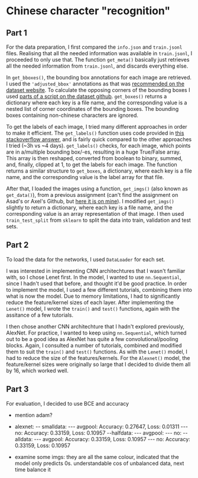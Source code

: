 # Chinese character "recognition"

## Part 1

For the data preparation, I first compared the `info.json` and `train.jsonl` files. Realising that all the needed information was available in `train.jsonl`, I proceeded to only use that. The function `get_meta()` basically just retrieves all the needed information from `train.jsonl`, and discards everything else. 

In `get_bboxes()`, the bounding box annotations for each image are retrieved. I used the `'adjusted_bbox'` annotations as that was [recommended on the dataset website](https://ctwdataset.github.io/tutorial/1-basics.html#Appendix:-Adjusted-bounding-box-conversion). To calculate the opposing corners of the bounding boxes I used [parts of a script on the dataset github](https://github.com/yuantailing/ctw-baseline/blob/master/classification/create_pkl.py#L20). `get_boxes()` returns a dictionary where each key is a file name, and the corresponding value is a nested list of corner coordinates of the bounding boxes. The bounding boxes containing non-chinese characters are ignored. 

To get the labels of each image, I tried many different approaches in order to make it efficient. The `get_labels()` function uses code provided in [this stackoverflow answer](https://stackoverflow.com/a/62235347/14112047), and is fairly quick compared to the other approaches I tried (~3h vs ~4 days). `get_labels()` checks, for each image, which points are in a/multiple bounding box/-es, resulting in a huge True/False array. This array is then reshaped, converted from boolean to binary, summed, and, finally, clipped at 1, to get the labels for each image. The function returns a similar structure to `get_boxes`, a dictionary, where each key is a file name, and the corresponding value is the label array for that file. 

After that, I loaded the images using a function, `get_imgs()` (also known as `get_data()`), from a previous assignment (can't find the assignment on Asad's or Axel's Github, but [here it is on mine](https://github.com/sagahansson/lt2316-h20-b/blob/main/ab.ipynb)). I modified `get_imgs()` slightly to return a dictionary, where each key is a file name, and the corresponding value is an array representation of that image. I then used `train_test_split` from `sklearn` to split the data into train, validation and test sets. 

## Part 2

To load the data for the networks, I used `DataLoader` for each set. 

I was interested in implementing CNN architechtures that I wasn't familiar with, so I chose Lenet first. In the model, I wanted to use `nn.Sequential`, since I hadn't used that before, and thought it'd be good practice. In order to implement the model, I used a few different tutorials, combining them into what is now the model. Due to memory limitations, I had to significantly reduce the feature/kernel sizes of each layer. After implementing the `Lenet()` model, I wrote the `train()` and `test()` functions, again with the assitance of a few tutorials. 

I then chose another CNN architechture that I hadn't explored previously, AlexNet. For practice, I wanted to keep using `nn.Sequential`, which turned out to be a good idea as AlexNet has quite a few convolutional/pooling blocks. Again, I consulted a number of tutorials, combined and modified them to suit the `train()` and `test()` functions. As with the `Lenet()` model, I had to reduce the size of the features/kernels. For the `Alexnet()` model, the feature/kernel sizes were originally so large that I decided to divide them all by 16, which worked well. 

## Part 3

For evaluation, I decided to use BCE and accuracy

- mention adam? 


- alexnet:
-- smalldata:
--- avgpool: Accuracy: 0.27647, Loss: 0.01311
--- no:      Accuracy: 0.33159, Loss: 0.10957
--halfdata:
--- avgpool:
--- no:
-- alldata: 
--- avgpool: Accuracy: 0.33159, Loss: 0.10957
--- no:      Accuracy: 0.33159, Loss: 0.10957


- examine some imgs: they are all the same colour, indicated that the model only predicts 0s. understandable cos of unbalanced data, next time balance it